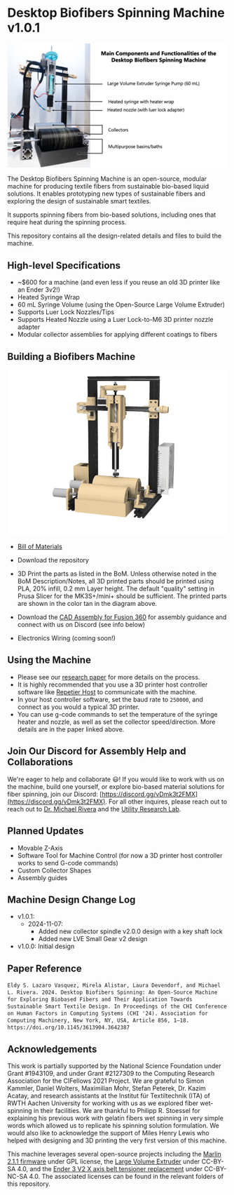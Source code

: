# Desktop Biofibers Spinning Machine v1.0.1

![Machine Overview](https://github.com/utilityresearchlab/desktop-biofibers-spinning/blob/main/hardware/images/machine-overview.png)

The Desktop Biofibers Spinning Machine is an open-source, modular machine for producing textile fibers from sustainable bio-based liquid solutions. It enables prototyping new types of sustainable fibers and exploring the design of sustainable smart textiles.

It supports spinning fibers from bio-based solutions, including ones that require heat during the spinning process. 

This repository contains all the design-related details and files to build the machine.

## High-level Specifications
- ~$600 for a machine (and even less if you reuse an old 3D printer like an Ender 3v2!)
- Heated Syringe Wrap
- 60 mL Syringe Volume (using the Open-Source Large Volume Extruder)
- Supports Luer Lock Nozzles/Tips
- Supports Heated Nozzle using a Luer Lock-to-M6 3D printer nozzle adapter
- Modular collector assemblies for applying different coatings to fibers

## Building a Biofibers Machine
![Machine Diagram with Printed Parts in Tan](https://github.com/utilityresearchlab/desktop-biofibers-spinning/blob/main/hardware/images/machine-full-assembly.png)

- [Bill of Materials](https://docs.google.com/spreadsheets/d/1E_2IHzlC_cG40hGRjpHroCwSM1nkIKEBkRHdSb38-pU/edit#gid=0)
- Download the repository
- 3D Print the parts as listed in the BoM. Unless otherwise noted in the BoM Description/Notes, all 3D printed parts should be printed using PLA, 20% infill, 0.2 mm Layer height. The default "quality" setting in Prusa Slicer for the MK3S+/mini+ should be sufficient. The printed parts are shown in the color tan in the diagram above.

- Download the [CAD Assembly for Fusion 360](https://drive.google.com/drive/folders/1Qh19Er5d5Sq22oTk4Mabvu63gKj0vlPQ?usp=sharing) for assembly guidance and connect with us on Discord (see info below)
- Electronics Wiring (coming soon!)

## Using the Machine
- Please see our [research paper](https://utilityresearchlab.org/assets/research/desktop-biofibers-spinning/chi24-desktop-biofibers-spinning.pdf) for more details on the process. 
- It is highly recommended that you use a 3D printer host controller software like [Repetier Host](https://www.repetier.com/download-software/) to communicate with the machine.
- In your host controller software, set the baud rate to `250000`, and connect as you would a typical 3D printer.
- You can use g-code commands to set the temperature of the syringe heater and nozzle, as well as set the collector speed/direction. More details are in the paper linked above.

## Join Our Discord for Assembly Help and Collaborations
We're eager to help and collaborate 😃! If you would like to work with us on the machine, build one yourself, or explore bio-based material solutions for fiber spinning, join our Discord: [https://discord.gg/vDmk3t2FMX](https://discord.gg/vDmk3t2FMX). For all other inquires, please reach out to 
 reach out to [Dr. Michael Rivera](https://mikeriv.com) and the [Utility Research Lab](https://utilityresearchlab.org).
 
## Planned Updates
- Movable Z-Axis
- Software Tool for Machine Control (for now a 3D printer host controller works to send G-code commands)
- Custom Collector Shapes
- Assembly guides

## Machine Design Change Log
- v1.0.1:
    - 2024-11-07: 
        - Added new collector spindle v2.0.0 design with a key shaft lock
        - Added new LVE Small Gear v2 design
- v1.0.0: Initial design

## Paper Reference 
```
Eldy S. Lazaro Vasquez, Mirela Alistar, Laura Devendorf, and Michael L. Rivera. 2024. Desktop Biofibers Spinning: An Open-Source Machine for Exploring Biobased Fibers and Their Application Towards Sustainable Smart Textile Design. In Proceedings of the CHI Conference on Human Factors in Computing Systems (CHI '24). Association for Computing Machinery, New York, NY, USA, Article 856, 1–18. https://doi.org/10.1145/3613904.3642387
```

## Acknowledgements
This work is partially supported by the National Science Foundation under Grant #1943109, and under Grant #2127309 to the
Computing Research Association for the CIFellows 2021 Project.
We are grateful to Simon Kammler, Daniel Wolters, Maximilian
Mohr, Stefan Peterek, Dr. Kazim Acatay, and research assistants at
the Institut für Textiltechnik (ITA) of RWTH Aachen University for
working with us as we explored fiber wet-spinning in their facilities. We are thankful to Philipp R. Stoessel for explaining his previous work with gelatin fibers wet spinning in very simple words which allowed us to replicate his spinning solution formulation. We would also like to acknowledge the support of Miles Henry Lewis who helped with designing and 3D printing the very first version of this machine.

This machine leverages several open-source projects including the [Marlin 2.1.1 firmware](https://marlinfw.org/) under GPL license, the [Large Volume Extruder](https://3d.nih.gov/entries/3DPX-008366) under CC-BY-SA 4.0, and the [Ender 3 V2 X axis belt tensioner replacement](https://www.printables.com/model/309148-ender-3-v2-x-axis-belt-tensioner-replacement) under CC-BY-NC-SA 4.0. The associated licenses can be found in the relevant folders of this repository.
##
 
